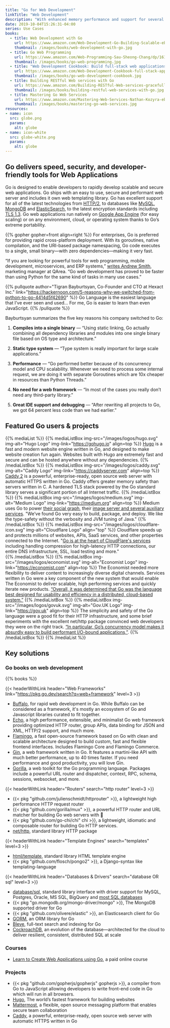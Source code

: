 ```yaml
---
title: "Go for Web Development"
linkTitle: "Web Development"
description: "With enhanced memory performance and support for several IDEs, Go powers fast and scalable web applications."
date: 2019-10-04T15:26:31-04:00
series: Use Cases
books:
  - title: Web Development with Go
    url: https://www.amazon.com/Web-Development-Go-Building-Scalable-ebook/dp/B01JCOC6Z6
    thumbnail: /images/books/web-development-with-go.jpg
  - title: Go Web Programming
    url: https://www.amazon.com/Web-Programming-Sau-Sheong-Chang/dp/1617292567
    thumbnail: /images/books/go-web-programming.jpg
  - title: "Web Development Cookbook: Build full-stack web applications with Go"
    url: https://www.amazon.com/Web-Development-Cookbook-full-stack-applications-ebook/dp/B077TVQ28W
    thumbnail: /images/books/go-web-development-cookbook.jpg
  - title: Building RESTful Web services with Go
    url: https://www.amazon.com/Building-RESTful-Web-services-gracefully-ebook/dp/B072QB8KL1
    thumbnail: /images/books/building-restful-web-services-with-go.jpg
  - title: Mastering Go Web Services
    url: https://www.amazon.com/Mastering-Web-Services-Nathan-Kozyra-ebook/dp/B00W5GUKL6
    thumbnail: /images/books/mastering-go-web-services.jpg
resources:
- name: icon
  src: globe.png
  params:
    alt: globe
- name: icon-white
  src: globe-white.png
  params:
    alt: globe
---
```


## Go delivers speed, security, and developer-friendly tools for Web Applications

Go is designed to enable developers to rapidly develop scalable and secure web applications. Go ships with an easy to use, secure and performant web server and includes it own web templating library. Go has excellent support for all of the latest technologies from [HTTP/2](https://pkg.go.dev/net/http), to databases like [MySQL](https://pkg.go.dev/mod/github.com/go-sql-driver/mysql), [MongoDB](https://pkg.go.dev/mod/go.mongodb.org/mongo-driver) and [ElasticSearch](https://pkg.go.dev/mod/github.com/elastic/go-elasticsearch/v7), to the latest encryption standards including [TLS 1.3](https://pkg.go.dev/crypto/tls). Go web applications run natively on [Google App Engine](https://cloud.google.com/appengine/) (for easy scaling) or on any environment, cloud, or operating system thanks to Go’s extreme portability. 

{{% gopher gopher=front align=right %}}
For enterprises, Go is preferred for providing rapid cross-platform deployment. With its goroutines, native compilation, and the URI-based package namespacing, Go code executes to a single, small binary—with zero dependencies—making it very fast.

“If you are looking for powerful tools for web programming, mobile development, microservices, and ERP systems,” [writes Andrew Smith](https://dzone.com/articles/golang-web-development-better-than-python), marketing manager at QArea. “Go web development has proved to be faster than using Python for the same kind of tasks in many use cases.”

{{% pullquote author="Tigran Bayburtsyan, Co-Founder and CTO at Hexact Inc." link="https://hackernoon.com/5-reasons-why-we-switched-from-python-to-go-4414d5f42690" %}}
Go Language is the easiest language that I’ve ever seen and used... For me, Go is easier to learn than even JavaScript.
{{% /pullquote %}}

Bayburtsyan summarizes the five key reasons his company switched to Go:

1.   **Compiles into a single binary** — “Using static linking, Go actually combining all dependency libraries and modules into one single binary file based on OS type and architecture.”

2.   **Static type system** — “Type system is really important for large scale applications.”

3.   **Performance** — “Go performed better because of its concurrency model and CPU scalability. Whenever we need to process some internal request, we are doing it with separate Goroutines which are 10x cheaper in resources than Python Threads.”

4.   **No need for a web framework** — “In most of the cases you really don’t need any third-party library.”

5.   **Great IDE support and debugging** — “After rewriting all projects to Go, we got 64 percent less code than we had earlier.”


## Featured Go users & projects

{{% mediaList %}}
    {{% mediaListBox img-src="/images/logos/hugo.svg" img-alt="Hugo Logo"  img-link="https://gohugo.io" align=top  %}}
[Hugo](https://gohugo.io) is a fast and modern website engine written in Go, and designed to make website creation fun again. Websites built with Hugo are extremely fast and secure and can be hosted anywhere without any dependencies. 
    {{% /mediaListBox %}}
    {{% mediaListBox img-src="/images/logos/caddy.svg" img-alt="Caddy Logo"  img-link="https://caddyserver.com" align=top  %}}
[Caddy 2](https://caddyserver.com) is a powerful, enterprise-ready, open source web server with automatic HTTPS written in Go. Caddy offers greater memory safety than servers written in C. A hardened TLS stack powered by the Go standard library serves a significant portion of all Internet traffic. 
    {{% /mediaListBox %}}
    {{% mediaListBox img-src="/images/logos/medium.svg" img-alt="Medium Logo"  img-link="https://medium.org" align=top  %}}
Medium uses Go to power [their social graph](https://medium.engineering/how-medium-goes-social-b7dbefa6d413), their [image server and several auxiliary services](https://medium.engineering/how-medium-goes-social-b7dbefa6d413). "We’ve found Go very easy to build, package, and deploy. We like the type-safety without the verbosity and JVM tuning of Java." 
    {{% /mediaListBox %}}
    {{% mediaListBox img-src="/images/logos/cloudflare-icon.svg" img-alt="Cloudflare Logo" align="top" %}}
Cloudflare speeds up and protects millions of websites, APIs, SaaS services, and other properties connected to the Internet. "[Go is at the heart of CloudFlare's services](https://blog.cloudflare.com/what-weve-been-doing-with-go/) including handling compression for high-latency HTTP connections, our entire DNS infrastructure, SSL, load testing and more."  
    {{% /mediaListBox %}}
    {{% mediaListBox img-src="/images/logos/economist.svg" img-alt="Economist Logo" img-link="https://economist.com" align=top %}}
The Economist needed more flexibility to deliver content to increasingly diverse digital channels. Services written in Go were a key component of the new system that would enable The Economist to deliver scalable, high performing services and quickly iterate new products. 
[“Overall, it was determined that Go was the language best designed for usability and efficiency in a distributed, cloud-based system.”](https://www.infoq.com/articles/golang-the-economist/)
    {{% /mediaListBox %}}
    {{% mediaListBox img-src="/images/logos/govuk.svg" img-alt="Gov.UK Logo" img-link="https://gov.uk" align=top %}}
The simplicity and safety of the Go language were a good fit for their HTTP infrastructure, and some brief experiments with the excellent net/http package convinced web developers they were on the right track. [“In particular, Go’s concurrency model makes it absurdly easy to build performant I/O-bound applications,”](https://technology.blog.gov.uk/2013/12/05/building-a-new-router-for-gov-uk/).
    {{% /mediaListBox %}}
{{% /mediaList %}}

## Key solutions

### Go books on web development 

{{% books %}}

{{< headerWithLink header="Web Frameworks" link="https://pkg.go.dev/search?q=web+framework" level=3 >}} 

*   [Buffalo](https://gobuffalo.io/en/), for rapid web development in Go. While Buffalo can be considered as a framework, it's mostly an ecosystem of Go and Javascript libraries curated to fit together.
*   [Echo](https://echo.labstack.com), a high performance, extensible, and minimalist Go web framework providing optimized HTTP router, group APIs, data binding for JSON and XML, HTTP/2 support, and much more.
*   [Flamingo](https://www.flamingo.me), a fast open-source framework based on Go with clean and scalable architecture designed to build custom, fast and flexible frontend interfaces. Includes Flamingo Core and Flamingo Commerce.
*   [Gin](https://gin-gonic.com/), a web framework written in Go. It features a martini-like API with much better performance, up to 40 times faster. If you need performance and good productivity, you will love Gin.
*   [Gorilla](http://www.gorillatoolkit.org/), a web toolkit for the Go programming language. Packages include a powerful URL router and dispatcher, context, RPC, schema, sessions, websocket, and more.


{{< headerWithLink header="Routers" search="http router" level=3 >}} 

* {{< pkg "github.com/julienschmidt/httprouter" >}}, a lightweight high performance HTTP request router
* {{< pkg "github.com/gorilla/mux" >}}, a powerful HTTP router and URL matcher for building Go web servers with 🦍
* {{< pkg "github.com/go-chi/chi" chi >}}, a lightweight, idiomatic and composable router for building Go HTTP services.
* [net/http](https://pkg.go.dev/net/http), standard library HTTP package

{{< headerWithLink header="Template Engines" search="templates" level=3 >}} 

* [html/template](https://pkg.go.dev/html/template), standard library HTML template engine
* {{< pkg "github.com/flosch/pongo2" >}}, a Django-syntax like templating-language

{{< headerWithLink header="Databases & Drivers" search="database OR sql" level=3 >}} 

* [database/sql](https://pkg.go.dev/database/sql), standard library interface with driver support for MySQL, Postgres, Oracle, MS SQL, BigQuery and [most SQL databases](https://github.com/golang/go/wiki/SQLDrivers)
* {{< pkg "go.mongodb.org/mongo-driver/mongo" >}}, The MongoDB supported driver for Go
* {{< pkg "github.com/olivere/elastic" >}}, an Elasticsearch client for Go
* [GORM](https://gorm.io/), an ORM library for Go
* [Bleve](http://blevesearch.com/), full-text search and indexing for Go
* [CockroachDB](https://www.cockroachlabs.com/), an evolution of the database—architected for the cloud to deliver resilient, consistent, distributed SQL at scale

### Courses
* [Learn to Create Web Applications using Go](https://www.usegolang.com), a paid online course

### Projects
*   {{< pkg "github.com/gopherjs/gopherjs" gopherjs >}}, a compiler from Go to JavaScript allowing developers to write front-end code in Go which will run in all browsers.
*   [Hugo](https://gohugo.io/), The world’s fastest framework for building websites
*   [Mattermost](https://mattermost.com/), a flexible, open source messaging platform
that enables secure team collaboration
*   [Caddy](https://caddyserver.com/), a powerful, enterprise-ready, open source web server with automatic HTTPS written in Go
